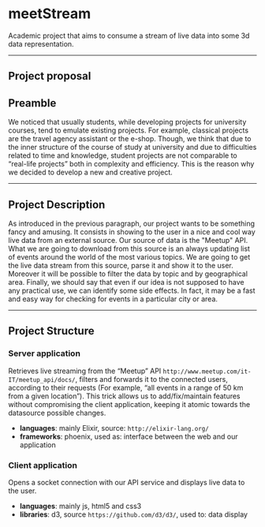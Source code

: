 # meetStream
Academic project that aims to consume a stream of live data into some 3d data representation.

---
## Project proposal
## Preamble
We noticed that usually students, while developing projects for university courses, tend to emulate existing projects. For example, classical projects are the travel agency assistant or the e-shop. Though, we think that due to the inner structure of the course of study at university and due to difficulties related to time and knowledge, student projects are not comparable to “real-life projects” both in complexity and efficiency.
This is the reason why we decided to develop a new and creative project.

---
## Project Description
As introduced in the previous paragraph, our project wants to be something fancy and amusing. It consists in showing to the user in a nice and cool way live data from an external source. Our source of data is the "Meetup" API. What we are going to download from this source is an always updating list of events around the world of the most various topics.  We are going to get the live data stream from this source, parse it and show it to the user. Moreover it will be possible to filter the data by topic and by geographical area.
Finally, we should say that even if our idea is not supposed to have any practical use, we can identify some side effects. In fact, it may be a fast and easy way for checking for events in a particular city or area.

---
## Project Structure
### Server application
Retrieves live streaming from the “Meetup” API `http://www.meetup.com/it-IT/meetup_api/docs/`, filters and forwards it to the connected users, according to their requests (For example, “all events in a range of 50 km from a given location”). This trick allows us to add/fix/maintain features without compromising the client application, keeping it atomic towards the datasource possible changes.

* **languages**: mainly Elixir, source: `http://elixir-lang.org/`
* **frameworks**: phoenix, used as: interface between the web and our application

### Client application
Opens a socket connection with our API service and displays live data to the user.

* **languages**: mainly js, html5 and css3
* **libraries**: d3, source `https://github.com/d3/d3/`, used to: data display



